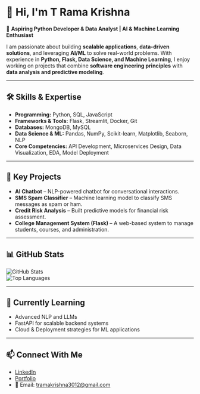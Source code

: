 # 👋 Hi, I'm T Rama Krishna  

🎯 **Aspiring Python Developer & Data Analyst | AI & Machine Learning Enthusiast**

I am passionate about building **scalable applications**, **data-driven solutions**, and leveraging **AI/ML** to solve real-world problems. With experience in **Python, Flask, Data Science, and Machine Learning**, I enjoy working on projects that combine **software engineering principles** with **data analysis and predictive modeling**.  

---

## 🛠️ Skills & Expertise  
- **Programming:** Python, SQL, JavaScript  
- **Frameworks & Tools:** Flask, Streamlit, Docker, Git  
- **Databases:** MongoDB, MySQL  
- **Data Science & ML:** Pandas, NumPy, Scikit-learn, Matplotlib, Seaborn, NLP  
- **Core Competencies:** API Development, Microservices Design, Data Visualization, EDA, Model Deployment  

---

## 📌 Key Projects  

- **AI Chatbot** – NLP-powered chatbot for conversational interactions.  
- **SMS Spam Classifier** – Machine learning model to classify SMS messages as spam or ham.  
- **Credit Risk Analysis** – Built predictive models for financial risk assessment.  
- **College Management System (Flask)** – A web-based system to manage students, courses, and administration.  

---

## 📊 GitHub Stats  

![GitHub Stats](https://github-readme-stats.vercel.app/api?tramakrishna3012=your-github-tramakrishna3012&show_icons=true&theme=default)  
![Top Languages](https://github-readme-stats.vercel.app/api/top-langs/?tramakrishna3012=your-github-tramakrishna3012&layout=compact&theme=default)  

---

## 🌱 Currently Learning  
- Advanced NLP and LLMs  
- FastAPI for scalable backend systems  
- Cloud & Deployment strategies for ML applications  

---

## 📫 Connect With Me  
- [LinkedIn](https://www.linkedin.com/in/t-rama-krishna)  
- [Portfolio](https://t-r-krishna.vercel.app/)  
- 📧 Email: tramakrishna3012@gmail.com  
